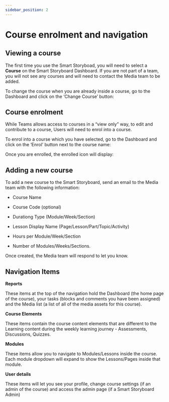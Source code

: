 ```yaml
---
sidebar_position: 2
---
```


# Course enrolment and navigation

## Viewing a course

The first time you use the Smart Storyboad, you will need to select a **Course** on the Smart Storyboard Dashboard. If you are not part of a team, you will not see any courses and will need to contact the Media team to be added.



To change the course when you are already inside a course, go to the Dashboard and click on the ‘Change Course’ button:



## Course enrolment

While Teams allows access to courses in a “view only” way, to edit and contribute to a course, Users will need to enrol into a course.

To enrol into a course which you have selected, go to the Dashboard and click on the ‘Enrol’ button next to the course name:



Once you are enrolled, the enrolled icon will display:



## Adding a new course

To add a new course to the Smart Storyboard, send an email to the Media team with the following information:

-   Course Name

-   Course Code (optional)

-   Durationg Type (Module/Week/Section)

-   Lesson Display Name (Page/Lesson/Part/Topic/Activity)

-   Hours per Module/Week/Section

-   Number of Modules/Weeks/Sections.


Once created, the Media team will respond to let you know.

## Navigation Items

**Reports**

These items at the top of the navigation hold the Dashboard (the home page of the course), your tasks (blocks and comments you have been assigned) and the Media list (a list of all of the media assets for this course).



**Course Elements**

These items contain the course content elements that are different to the Learning content during the weekly learning journey - Assessments, Discussions, Quizzes.



**Modules**

These items allow you to navigate to Modules/Lessons inside the course. Each module dropdown will expand to show the Lessons/Pages inside that module.



**User details**

These items will let you see your profile, change course settings (if an admin of the course) and access the admin page (if a Smart Storyboard Admin)

